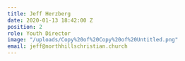 ```yaml
---
title: Jeff Herzberg
date: 2020-01-13 18:42:00 Z
position: 2
role: Youth Director
image: "/uploads/Copy%20of%20Copy%20of%20Untitled.png"
email: jeff@northhillschristian.church
---
```


